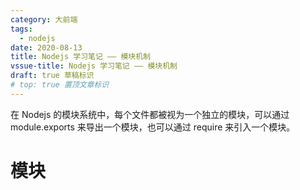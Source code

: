 ```yaml
---
category: 大前端
tags:
  - nodejs
date: 2020-08-13
title: Nodejs 学习笔记 —— 模块机制
vssue-title: Nodejs 学习笔记 —— 模块机制
draft: true 草稿标识
# top: true 置顶文章标识
---
```


在 Nodejs 的模块系统中，每个文件都被视为一个独立的模块，可以通过 module.exports 来导出一个模块，也可以通过 require 来引入一个模块。

<!-- more -->

# 模块

